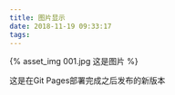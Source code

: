 ```yaml
---
title: 图片显示
date: 2018-11-19 09:33:17
tags:
---
```



{% asset_img 001.jpg 这是图片 %}

这是在Git Pages部署完成之后发布的新版本